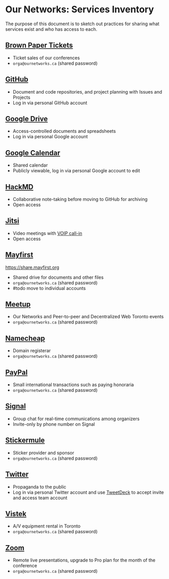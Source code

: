 # Our Networks: Services Inventory

The purpose of this document is to sketch out practices for sharing what services exist and who has access to each.

## [Brown Paper Tickets](https://www.brownpapertickets.com)
- Ticket sales of our conferences
- `orga@ournetworks.ca` (shared password)

## [GitHub](https://github.com/ournetworks)
- Document and code repositories, and project planning with Issues and Projects
- Log in via personal GitHub account

## [Google Drive](https://drive.google.com/drive/folders/1nZ7GtlC8cmSGPTq1yxj7guthSkyt4n20)
- Access-controlled documents and spreadsheets
- Log in via personal Google account

## [Google Calendar](https://calendar.google.com/calendar/embed?src=aers7atolh0uurlfmkoki9kikg%40group.calendar.google.com&ctz=America%2FToronto)
- Shared calendar
- Publicly viewable, log in via personal Google account to edit

## [HackMD](https://hackmd.io)
- Collaborative note-taking before moving to GitHub for archiving
- Open access

## [Jitsi](https://meet.jit.si/ournetworks)
- Video meetings with [VOIP call-in](https://meet.jit.si/static/dialInInfo.html?room=ournetworks)
- Open access

## [Mayfirst](https://mayfirst.coop)
https://share.mayfirst.org
- Shared drive for documents and other files
- `orga@ournetworks.ca` (shared password)
- #todo move to individual accounts

## [Meetup](https://www.meetup.com/p2p-and-dweb-toronto/)
- Our Networks and Peer-to-peer and Decentralized Web Toronto events
- `orga@ournetworks.ca` (shared password)

## [Namecheap](https://namecheap.com)
- Domain registerar
- `orga@ournetworks.ca` (shared password)

## [PayPal](https://paypal.com)
- Small international transactions such as paying honoraria
- `orga@ournetworks.ca` (shared password)

## [Signal](https://signal.org)
- Group chat for real-time communications among organizers
- Invite-only by phone number on Signal

## [Stickermule](https://stickermule.com)
- Sticker provider and sponsor
- `orga@ournetworks.ca` (shared password)

## [Twitter](https://twitter.com/_ournetworks)
- Propaganda to the public
- Log in via personal Twitter account and use [TweetDeck](https://tweetdeck.twitter.com) to accept invite and access team account

## [Vistek](https://www.vistek.ca)
- A/V equipment rental in Toronto
- `orga@ournetworks.ca` (shared password)

## [Zoom](https://zoom.us)
- Remote live presentations, upgrade to Pro plan for the month of the conference
- `orga@ournetworks.ca` (shared password)